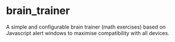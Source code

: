 # brain_trainer
A simple and configurable brain trainer (math exercises) based on Javascript alert windows to maximise compatibility with all devices.
